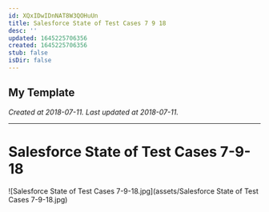 ```yaml
---
id: XQxIDwIDnNAT8W3QOHuUn
title: Salesforce State of Test Cases 7 9 18
desc: ''
updated: 1645225706356
created: 1645225706356
stub: false
isDir: false
---
```

My Template
---

_Created at 2018-07-11._
_Last updated at 2018-07-11._




---

# Salesforce State of Test Cases 7-9-18


![Salesforce State of Test Cases 7-9-18.jpg](assets/Salesforce State of Test Cases 7-9-18.jpg)

